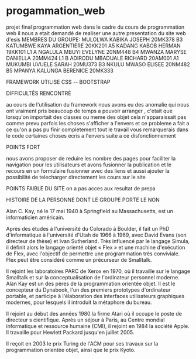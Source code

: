 # progammation_web
projet final programmation web
dans le cadre du cours de programmation web il nous a etait demandé de realiser une autre presentation du site web d'esis
MEMBRES DU GROUPE: 
MULOLWA KABIKA JOSEPH 20MK378 B3
KATUMBWE KAYA ARGENTIERE 20KK201 A5
KADANG KABOB HERMAN 19KK101 L1 A
NGALULA MBUYI EVELYNE 20NM448 B4
MWANZA MARYSE DANIELLA 20MM424 L1 B
ADIRODU MBADUALE RICHARD 20AM001 A1
MUKUMBI UVUELE SARAH 20MU373 B3
NKULU MWASO ELISEE 20NM482 B5
MPANYA KALUNGA BERENICE 20MK333

FRAMEWORK UTILISE 
CSS -- BOOTSTRAP 

DIFFICULTÉS RENCONTRÉ 

au cours de l'utilisation du framework nous avons eu des anomalie qui nous ont vraiment pris beaucoup de temps 
a pouvoir arranger , c'etait que lorsqu'on importait des classes ou meme des objet cela n'apparaissait pas comme prevu 
parfois les choses s'afficher a l'envers et ce probleme a fait a ce qu'on a pas pu finir completement tout le travail
vous remarquerais dans le code certaines choses ecris a l'envers suite a ce disfonctionnement

POINTS FORT 

nous avons proposer de reduire les nombre des pages pour faciliter la navigation pour les utilisateurs et avons fusionner la publication et le recours
en un formulaire fusionner avec des liens
et aussi ajouter la possibilité de telecharger directement les cours sur le site

POINTS FAIBLE DU SITE 
on a pas acces aux resultat de prepa 

HISTOIRE DE LA PERSONNE DONT LE GROUPE PORTE LE NON 

Alan C. Kay, né le 17 mai 1940 à Springfield au Massachusetts, est un informaticien américain.

Après des études à l'université du Colorado à Boulder, il fait un PhD d'informatique à l'université d'Utah de 1966 à 1969, avec David Evans (son directeur de thèse) et Ivan Sutherland. Très influencé par le langage Simula, il définit alors le langage orienté objet « Flex » et une machine d'exécution de Flex, avec l'objectif de permettre une programmation très conviviale. Flex peut être considéré comme un précurseur de Smalltalk.

Il rejoint les laboratoires PARC de Xerox en 1970, où il travaille sur le langage Smalltalk et sur la conceptualisation de l'ordinateur personnel moderne. Alan Kay est un des pères de la programmation orientée objet. Il est le concepteur du Dynabook, l'un des premiers prototypes d'ordinateur portable, et participe à l'élaboration des interfaces utilisateurs graphiques modernes, pour lesquels il introduit la métaphore du bureau.

Il rejoint au début des années 1980 la firme Atari où il occupe le poste de directeur s
cientifique. Après un séjour à Paris, au Centre mondial informatique et ressource humaine (CMI), il rejoint en 1984 la société Apple. Il travaille pour Hewlett Packard jusqu'en juillet 2005.



Il reçoit en 2003 le prix Turing de l'ACM pour ses travaux sur la programmation orientée objet, ainsi que le prix Kyoto.
